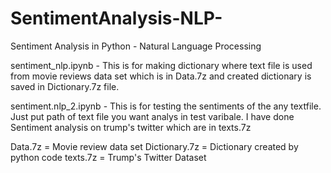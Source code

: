 # SentimentAnalysis-NLP-
Sentiment Analysis in Python - Natural Language Processing 

sentiment_nlp.ipynb - This is for making dictionary where text file is used from movie reviews data set which is in Data.7z and
created dictionary is saved in Dictionary.7z file. 

sentiment.nlp_2.ipynb - This is for testing the sentiments of the any textfile. Just put path of text file you want analys in test varibale.
I have done Sentiment analysis on trump's twitter which are in texts.7z

Data.7z = Movie review data set
Dictionary.7z = Dictionary created by python code
texts.7z = Trump's Twitter Dataset
